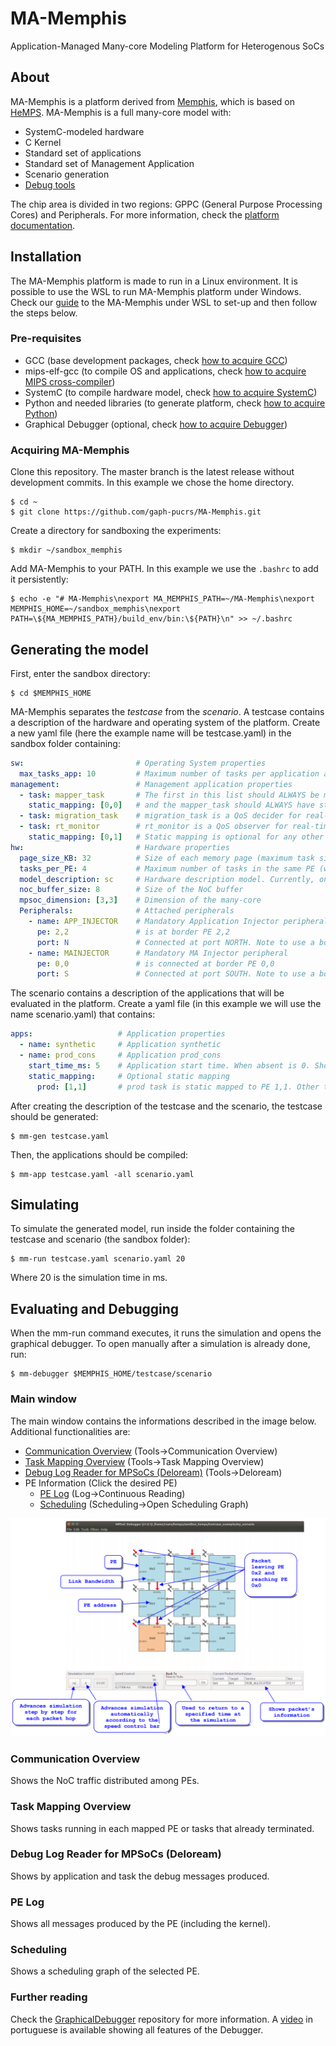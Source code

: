 # MA-Memphis

Application-Managed Many-core Modeling Platform for Heterogenous SoCs

## About

MA-Memphis is a platform derived from [Memphis](https://github.com/gaph-pucrs/Memphis), which is based on [HeMPS](https://github.com/gaph-pucrs/hemps). 
MA-Memphis is a full many-core model with:
* SystemC-modeled hardware
* C Kernel
* Standard set of applications
* Standard set of Management Application
* Scenario generation
* [Debug tools](https://github.com/gaph-pucrs/GraphicalDebugger)

The chip area is divided in two regions: GPPC (General Purpose Processing Cores) and Peripherals.
For more information, check the [platform documentation](/docs/Platform.md).

## Installation

The MA-Memphis platform is made to run in a Linux environment.
It is possible to use the WSL to run MA-Memphis platform under Windows.
Check our [guide](docs/WSL.md) to the MA-Memphis under WSL to set-up and then follow the steps below.

### Pre-requisites

* GCC (base development packages, check [how to acquire GCC](docs/gcc.md))
* mips-elf-gcc (to compile OS and applications, check [how to acquire MIPS cross-compiler](docs/mips.md))
* SystemC (to compile hardware model, check [how to acquire SystemC](docs/systemc.md))
* Python and needed libraries (to generate platform, check [how to acquire Python](docs/python.md))
* Graphical Debugger (optional, check [how to acquire Debugger](docs/Debugger.md))

### Acquiring MA-Memphis

Clone this repository.
The master branch is the latest release without development commits.
In this example we chose the home directory.

```console
$ cd ~
$ git clone https://github.com/gaph-pucrs/MA-Memphis.git
```

Create a directory for sandboxing the experiments:
```console
$ mkdir ~/sandbox_memphis
```

Add MA-Memphis to your PATH. 
In this example we use the `.bashrc` to add it persistently:
```console
$ echo -e "# MA-Memphis\nexport MA_MEMPHIS_PATH=~/MA-Memphis\nexport MEMPHIS_HOME=~/sandbox_memphis\nexport PATH=\${MA_MEMPHIS_PATH}/build_env/bin:\${PATH}\n" >> ~/.bashrc
```

## Generating the model

First, enter the sandbox directory:
```console
$ cd $MEMPHIS_HOME
```

MA-Memphis separates the _testcase_ from the _scenario_.
A testcase contains a description of the hardware and operating system of the platform.
Create a new yaml file (here the example name will be testcase.yaml) in the sandbox folder containing:
```yaml
sw:                         # Operating System properties
  max_tasks_app: 10         # Maximum number of tasks per application allowed
management:                 # Management application properties
  - task: mapper_task       # The first in this list should ALWAYS be mapper_task
    static_mapping: [0,0]   # and the mapper_task should ALWAYS have static_mapping to any desired PE
  - task: migration_task    # migration_task is a QoS decider for real-time applications
  - task: rt_monitor        # rt_monitor is a QoS observer for real-time applications
    static_mapping: [0,1]   # Static mapping is optional for any other management task.
hw:                         # Hardware properties
  page_size_KB: 32          # Size of each memory page (maximum task size)
  tasks_per_PE: 4           # Maximum number of tasks in the same PE (will define memory size)
  model_description: sc     # Hardware description model. Currently, only sc is supported.
  noc_buffer_size: 8        # Size of the NoC buffer
  mpsoc_dimension: [3,3]    # Dimension of the many-core
  Peripherals:              # Attached peripherals
    - name: APP_INJECTOR    # Mandatory Application Injector peripheral
      pe: 2,2               # is at border PE 2,2
      port: N               # Connected at port NORTH. Note to use a border port.
    - name: MAINJECTOR      # Mandatory MA Injector peripheral
      pe: 0,0               # is connected at border PE 0,0
      port: S               # Connected at port SOUTH. Note to use a border port.

```

The scenario contains a description of the applications that will be evaluated in the platform.
Create a yaml file (in this example we will use the name scenario.yaml) that contains:
```yaml
apps:                   # Application properties
  - name: synthetic     # Application synthetic
  - name: prod_cons     # Application prod_cons
    start_time_ms: 5    # Application start time. When absent is 0. Should be manually sorted.
    static_mapping:     # Optional static mapping
      prod: [1,1]	    # prod task is static mapped to PE 1,1. Other tasks are dynamic mapped.
```

After creating the description of the testcase and the scenario, the testcase should be generated:
```console
$ mm-gen testcase.yaml
```

Then, the applications should be compiled:
```
$ mm-app testcase.yaml -all scenario.yaml
```

## Simulating

To simulate the generated model, run inside the folder containing the testcase and scenario (the sandbox folder):

```console
$ mm-run testcase.yaml scenario.yaml 20
```

Where 20 is the simulation time in ms.

## Evaluating and Debugging

When the mm-run command executes, it runs the simulation and opens the graphical debugger.
To open manually after a simulation is already done, run:

```console
$ mm-debugger $MEMPHIS_HOME/testcase/scenario
```

### Main window

The main window contains the informations described in the image below.
Additional functionalities are:

* [Communication Overview](#communication-overview) (Tools->Communication Overview)
* [Task Mapping Overview](#task-mapping-overview) (Tools->Task Mapping Overview)
* [Debug Log Reader for MPSoCs (Deloream)](#debug-log-reader-for-mpsocs-deloream) (Tools->Deloream)
* PE Information (Click the desired PE)
  * [PE Log](#pe-log) (Log->Continuous Reading)
  * [Scheduling](#scheduling) (Scheduling->Open Scheduling Graph)

![MainWindow](docs/fig/MainWindow.png)

### Communication Overview

Shows the NoC traffic distributed among PEs.

### Task Mapping Overview

Shows tasks running in each mapped PE or tasks that already terminated.

### Debug Log Reader for MPSoCs (Deloream)

Shows by application and task the debug messages produced.

### PE Log

Shows all messages produced by the PE (including the kernel).

### Scheduling

Shows a scheduling graph of the selected PE.

### Further reading

Check the [GraphicalDebugger](https://github.com/gaph-pucrs/GraphicalDebugger) repository for more information.
A [video](https://youtu.be/nvgtvFcCc60) in portuguese is available showing all features of the Debugger.
